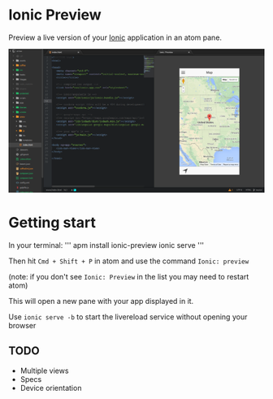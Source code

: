 # Ionic Preview

Preview a live version of your [Ionic](http://www.ionicframework.com) application
in an atom pane.

![A screenshot of your package](https://raw.githubusercontent.com/cabaag/ionic-preview/master/screenshot.png)

# Getting start

In your terminal:
'''
apm install ionic-preview
ionic serve
'''

Then hit `Cmd + Shift + P` in atom and use the command `Ionic: preview`

(note: if you don't see `Ionic: Preview` in the list you may need to restart atom)

This will open a new pane with your app displayed in it.

Use `ionic serve -b` to start the livereload service without opening your browser

## TODO
* Multiple views
* Specs
* Device orientation
